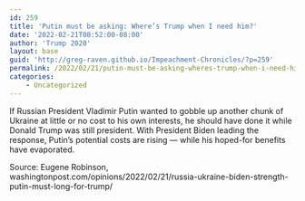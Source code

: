 ```yaml
---
id: 259
title: 'Putin must be asking: Where’s Trump when I need him?'
date: '2022-02-21T08:52:00-08:00'
author: 'Trump 2020'
layout: base
guid: 'http://greg-raven.github.io/Impeachment-Chronicles/?p=259'
permalink: /2022/02/21/putin-must-be-asking-wheres-trump-when-i-need-him/
categories:
    - Uncategorized
---
```


If Russian President Vladimir Putin wanted to gobble up another chunk of Ukraine at little or no cost to his own interests, he should have done it while Donald Trump was still president. With President Biden leading the response, Putin’s potential costs are rising — while his hoped-for benefits have evaporated.

Source: Eugene Robinson, washingtonpost.com/opinions/2022/02/21/russia-ukraine-biden-strength-putin-must-long-for-trump/